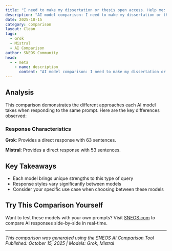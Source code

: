 ```yaml
---
title: "I need to make my dissertation or thesis open access. Help me: 1) Check university requirements for deposit"
description: "AI model comparison: I need to make my dissertation or thesis open access. Help me: 1) Check university requirements for ..."
date: 2025-10-15
category: comparison
layout: Clean
tags:
  - Grok
  - Mistral
  - AI Comparison
author: SNEOS Community
head:
  - - meta
    - name: description
      content: "AI model comparison: I need to make my dissertation or thesis open access. Help me: 1) Check university requirements for deposit..."
---
```


<ChatComparison
  title="I need to make my dissertation or thesis open access. Help me: 1) Check university requirements for deposit"
  prompt="I need to make my dissertation or thesis open access. Help me: 1) Check university requirements for deposit"
  :responses='{"Grok": "### Checking University Requirements for Depositing Your Dissertation or Thesis for Open Access\n\nTo make your dissertation or thesis open access (OA), the first step is verifying your university\u0027s specific policies, as requirements vary widely by institution. These often cover mandatory vs. optional deposit, embargo options, copyright permissions, and formatting. I\u0027ll guide you on how to check this systematically. Note: I can\u0027t access your personal records or real-time data, so you\u0027ll need to perform the searches yourself. If you provide your university\u0027s name, I can suggest more tailored links or tips.\n\n#### Step 1: Identify Your University and Official Repository\n- **Start with your institution\u0027s website**: Search for \u0022[Your University Name] thesis deposit\u0022 or \u0022[Your University Name] open access repository\u0022 on Google or the university\u0027s site search.\n  - Most universities have an institutional repository (IR) like DSpace, EPrints, or a custom platform (e.g., Harvard\u0027s DASH, Oxford\u0027s ORA, or MIT\u0027s DSpace@MIT).\n  - Common departments: Library services, Graduate School, or Scholarly Communications office.\n- **Why this matters**: Universities often require (or strongly encourage) depositing a copy in their IR for OA, which makes it freely available online while preserving your rights.\n\n#### Step 2: Review the Deposit Guidelines\n- **Key sections to check**:\n  - **Mandatory requirements**: Is deposit required for degree completion? (E.g., many UK universities under REF guidelines mandate OA for theses post-2012.)\n  - **Embargo periods**: Can you delay public access (e.g., 1-5 years) for commercial publication? Check if extensions are possible.\n  - **Full vs. partial access**: Some allow redacting sensitive sections (e.g., for patents).\n  - **Licensing and rights**: You\u0027ll likely retain copyright but grant the university a non-exclusive license to distribute. Review Creative Commons options (e.g., CC BY for broad reuse).\n  - **Formatting and submission**: File types (PDF/A recommended), metadata requirements, and submission portals (e.g., via ProQuest for US theses, which integrates with many IRs).\n  - **Exceptions**: Policies for classified research or collaborative work.\n- **Examples of university-specific resources** (adapt to your school):\n  - **US universities** (e.g., via ProQuest/ETD system):\n    - University of California: Search \u0022UC eScholarship thesis deposit\u0022 \u2013 requires OA deposit with embargoes up to 6 years.\n    - Stanford: Check \u0022Stanford Digital Repository\u0022 guidelines \u2013 optional but encouraged.\n  - **UK universities**:\n    - University of London: Use \u0022Senate Papers\u0022 or EThOS \u2013 mandatory OA after 1-year embargo.\n    - Cambridge: Apollo repository \u2013 requires deposit, with options for restricted access.\n  - **Other regions**:\n    - Australia (e.g., University of Sydney): Via their library\u0027s \u0022Thesis Submission\u0022 page \u2013 OA encouraged via TROVE.\n    - Europe (e.g., via OpenAIRE): Check national guidelines if affiliated with an EU-funded program.\n\n#### Step 3: Use External Databases for Broader Context\n- **ProQuest Dissertations \u0026 Theses Global**: If your thesis is already submitted here (common in the US), log in to check OA status and university overlays.\n- **EThOS (UK)** or **Trove (Australia)**: Search for similar theses from your university to see deposit norms.\n- **Registry of Open Access Repositories (ROAR)**: Search roarmap.eprints.org for your university\u0027s IR policies.\n- **Publisher policies**: If publishing your work, cross-check with your target journal/book (e.g., via Sherpa/Romeo database) to avoid conflicts with OA deposit.\n\n#### Step 4: Contact Support and Next Steps\n- **Reach out directly**:\n  - Email your university\u0027s library thesis support team (find contacts via \u0022[University] graduate thesis office\u0022).\n  - Schedule a consultation with your advisor or graduate coordinator \u2013 they often handle compliance.\n- **Timeline**: Start early; deposit is usually required at or before degree conferral.\n- **Common pitfalls**: Forgetting third-party copyright (e.g., images) or not selecting the right license, which can limit future reuse.\n\nOnce you\u0027ve checked your university\u0027s rules, you can deposit via their portal (often automated). If it\u0027s not required, consider self-archiving on platforms like Zenodo, ResearchGate, or arXiv for broader OA reach, but confirm it won\u0027t violate any agreements.\n\nIf you share your university or more details (e.g., country), I can refine this advice or point to exact pages!", "Mistral": "To make your dissertation or thesis open access and ensure you meet your university\u0027s requirements for deposit, follow these steps:\n\n### 1. Check University Requirements for Deposit\n\n#### Step-by-Step Guide:\n\n1. **Review University Policies:**\n   - **Visit the University Library Website:** Most universities have detailed guidelines on their library or graduate school websites. Look for sections related to \u0022Thesis and Dissertation Submission,\u0022 \u0022Electronic Theses and Dissertations (ETDs),\u0022 or \u0022Open Access Policies.\u0022\n   - **Consult the Graduate School Handbook:** This document often contains specific requirements and procedures for thesis and dissertation submission.\n\n2. **Identify the Repository:**\n   - **Institutional Repository:** Many universities have their own institutional repositories where you can deposit your work. Examples include DSpace, Digital Commons, and eScholarship.\n   - **External Repositories:** Some universities may allow or require submission to external repositories like ProQuest or arXiv.\n\n3. **Understand Formatting Requirements:**\n   - **File Format:** Ensure your document is in the required format (e.g., PDF, Word).\n   - **Margins, Fonts, and Spacing:** Follow specific formatting guidelines provided by your university.\n   - **Title Page and Abstract:** Make sure these elements are formatted correctly.\n\n4. **Check for Embargo Options:**\n   - **Embargo Period:** Some universities allow you to embargo your work for a certain period (e.g., 6 months, 1 year) before it becomes openly accessible.\n   - **Reason for Embargo:** You may need to provide a reason for the embargo, such as pending publication or patent applications.\n\n5. **Copyright and Licensing:**\n   - **Copyright Statement:** Ensure you include a proper copyright statement.\n   - **Creative Commons License:** Consider applying a Creative Commons license to specify how others can use your work.\n\n6. **Submission Process:**\n   - **Online Submission Portal:** Most universities use an online submission portal. Familiarize yourself with the portal and the steps involved.\n   - **Deadlines:** Be aware of any deadlines for submission.\n\n7. **Review and Approval:**\n   - **Advisor and Committee Approval:** Ensure your advisor and committee members have approved your final draft.\n   - **Library Review:** Some universities require a review by the library staff before final acceptance.\n\n### Example Checklist:\n\n1. **Review University Policies:**\n   - [ ] Check university library website.\n   - [ ] Consult graduate school handbook.\n\n2. **Identify the Repository:**\n   - [ ] Determine the institutional repository.\n   - [ ] Check for external repository options.\n\n3. **Understand Formatting Requirements:**\n   - [ ] Ensure correct file format.\n   - [ ] Follow formatting guidelines for margins, fonts, and spacing.\n   - [ ] Format title page and abstract correctly.\n\n4. **Check for Embargo Options:**\n   - [ ] Determine if an embargo is needed.\n   - [ ] Provide reason for embargo if applicable.\n\n5. **Copyright and Licensing:**\n   - [ ] Include a proper copyright statement.\n   - [ ] Consider applying a Creative Commons license.\n\n6. **Submission Process:**\n   - [ ] Familiarize yourself with the online submission portal.\n   - [ ] Note any submission deadlines.\n\n7. **Review and Approval:**\n   - [ ] Obtain advisor and committee approval.\n   - [ ] Ensure library review if required.\n\nBy following these steps, you can ensure that your dissertation or thesis meets all the necessary requirements for open access deposit at your university."}' published-date="{DateTime.UtcNow:HH:mm}"
/>

## Analysis

This comparison demonstrates the different approaches each AI model takes when responding to the same prompt. Here are the key differences observed:

### Response Characteristics

**Grok**: Provides a direct response with 63 sentences. 

**Mistral**: Provides a direct response with 53 sentences. 

## Key Takeaways

- Each model brings unique strengths to this type of query
- Response styles vary significantly between models
- Consider your specific use case when choosing between these models

## Try This Comparison Yourself

Want to test these models with your own prompts? Visit [SNEOS.com](https://sneos.com) to compare AI responses side-by-side in real-time.

---

*This comparison was generated using the [SNEOS AI Comparison Tool](https://sneos.com)*
*Published: October 15, 2025 | Models: Grok, Mistral*
